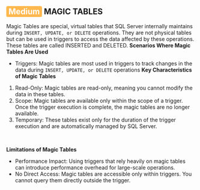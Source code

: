 ##  <span style="background-color:#ffb84d; color:white; padding:2px 6px; border-radius:4px;">Medium</span> MAGIC TABLES
Magic Tables are special, virtual tables that SQL Server internally maintains during `INSERT, UPDATE, or DELETE` operations. They are not physical tables but can be used in triggers to access the data affected by these operations. These tables are called INSERTED and DELETED. 
**Scenarios Where Magic Tables Are Used**
- Triggers: Magic tables are most used in triggers to track changes in the data during `INSERT, UPDATE, or DELETE` operations
**Key Characteristics of Magic Tables**
1. Read-Only: Magic tables are read-only, meaning you cannot modify the data in these tables.
2. Scope: Magic tables are available only within the scope of a trigger. Once the trigger execution is complete, the magic tables are no longer available.
3. Temporary: These tables exist only for the duration of the trigger execution and are automatically managed by SQL Server. 
<br>

**Limitations of Magic Tables**
- Performance Impact: Using triggers that rely heavily on magic tables can introduce performance overhead for large-scale operations.
- No Direct Access: Magic tables are accessible only within triggers. You cannot query them directly outside the trigger.
